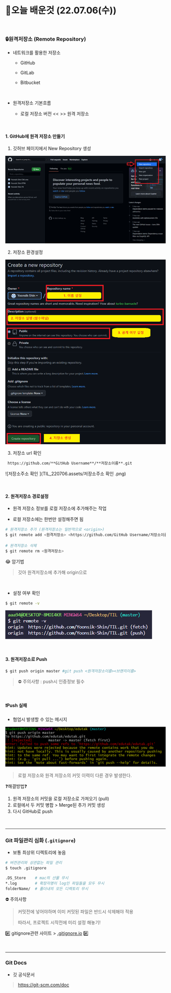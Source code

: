 # 👻오늘 배운것 (22.07.06(수))

​    

### 🔒원격저장소 (Remote Repository) 

- 네트워크를 활용한 저장소 

  - GitHub

  - GitLab

  - Bitbucket


​    

- 원격저장소 기본흐름

  - 로컬 저장소 버전 <<  >> 원격 저장소


​    

#### 1. GitHub에 원격 저장소 만들기

1.  깃허브 페이지에서 New Repository 생성

![New_Repository](TIL_220706.assets/New_Repository.png)

2. 저장소 환경설정

![저장소설정](TIL_220706.assets/저장소설정.png)

3. 저장소 url 확인

```markdown
 https://github.com/**GitHub Username**/**저장소이름**.git
```

![저장소주소 확인 ](TIL_220706.assets/저장소주소 확인 .png)

​    

#### 2. 원격저장소 경로설정

- 원격 저장소 정보를 로컬 저장소에 추가해주는 작업

- 로컬 저장소에는 한번만 설정해주면 됨

```bash	
# 원격저장소 추가 (원격저장소는 일반적으로 <origin>)
$ git remote add <원격저장소> <https://github.com/GitHub Username/저장소이름.git>

# 원격저장소 삭제
$ git remote rm <원격저장소>
```

😂 암기법

> 깃아 원격저장소에 추가해 origin으로

​    

- 설정 여부 확인

```bash
$ git remote -v 
```

![image-20220706170726474](TIL_220706.assets/image-20220706170726474.png)

​    

#### 3. 원격저장소로 Push

```bash	
$ git push origin master #git push <원격저장소이름><브랜치이름>
```

>  ⛔ 주의사항 : push시 인증정보 필수

​    

#### ❗Push 실패

- 협업시 발생할 수 있는 메시지

![image-20220706234428112](TIL_220706.assets/image-20220706234428112.png)

> 로컬 저장소와 원격 저장소의 커밋 이력이 다른 경우 발생한다.

❓해결방법❓

1. 원격 저장소의 커밋을 로컬 저장소로 가져오기 (pull)
2. 로컬에서 두 커밋 병합 > Merge된 추가 커밋 생성
3. 다시 GitHub로 push

​    

---

### Git 파일관리 심화 (`.gitignore`)

- 보통 최상위 디렉토리에 놓음

```bash
# 버전관리와 상관없는 파일 관리
$ touch .gitignore
```

```bash
.DS_Store    # mac의 산물 무시
*.log        # 확장자명이 log인 파일들을 모두 무시
folderName/  # 폴더내의 모든 디렉토리 무시
```



⛔ 주의사항

> 커밋전에 넣어야하며 이미 커밋된 파일은 반드시 삭제해야 적용
>
> 따라서, 프로젝트 시작전에 미리 설정 해놓기!

#️⃣ gitignore관련 사이트 > [.gitignore.io](https://www.toptal.com/developers/gitignore/) #️⃣

​    

---

### Git Docs

- 깃 공식문서

> https://git-scm.com/doc

